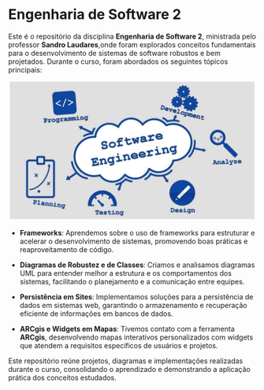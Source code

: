 # Engenharia de Software 2
Este é o repositório da disciplina **Engenharia de Software 2**, ministrada pelo professor **Sandro Laudares**,onde foram explorados conceitos fundamentais para o desenvolvimento de sistemas de software robustos e bem projetados. Durante o curso, foram abordados os seguintes tópicos principais:

<p align="center">
  <img src="atividades/engenharia.png" alt="Ilustração da disciplina" />
</p>

- **Frameworks**: Aprendemos sobre o uso de frameworks para estruturar e acelerar o desenvolvimento de sistemas, promovendo boas práticas e reaproveitamento de código.

- **Diagramas de Robustez e de Classes**: Criamos e analisamos diagramas UML para entender melhor a estrutura e os comportamentos dos sistemas, facilitando o planejamento e a comunicação entre equipes.

- **Persistência em Sites**: Implementamos soluções para a persistência de dados em sistemas web, garantindo o armazenamento e recuperação eficiente de informações em bancos de dados.

- **ARCgis e Widgets em Mapas**: Tivemos contato com a ferramenta **ARCgis**, desenvolvendo mapas interativos personalizados com widgets que atendem a requisitos específicos de usuários e projetos.

Este repositório reúne projetos, diagramas e implementações realizadas durante o curso, consolidando o aprendizado e demonstrando a aplicação prática dos conceitos estudados.
